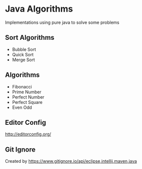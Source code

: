 
# Java Algorithms
Implementations using pure java to solve some problems

## Sort Algorithms
* Bubble Sort
* Quick Sort
* Merge Sort

## Algorithms
* Fibonacci
* Prime Number
* Perfect Number
* Perfect Square
* Even Odd




## Editor Config
http://editorconfig.org/

## Git Ignore
Created by https://www.gitignore.io/api/eclipse,intellij,maven,java
